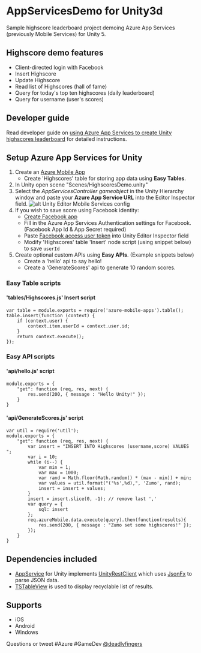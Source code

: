 # AppServicesDemo for Unity3d
Sample highscore leaderboard project demoing Azure App Services (previously Mobile Services) for Unity 5.

## Highscore demo features
* Client-directed login with Facebook
* Insert Highscore
* Update Highscore
* Read list of Highscores (hall of fame)
* Query for today's top ten highscores (daily leaderboard)
* Query for username (user's scores)

## Developer guide
Read developer guide on [using Azure App Services to create Unity highscores leaderboard](http://www.deadlyfingers.net/azure/azure-app-services-for-unity3d/) for detailed instructions.

## Setup Azure App Services for Unity
1. Create an [Azure Mobile App](https://portal.azure.com/)
	* Create 'Highscores' table for storing app data using **Easy Tables**.
2. In Unity open scene "Scenes/HighscoresDemo.unity"
3. Select the *AppServicesController gameobject* in the Unity Hierarchy window and paste your **Azure App Service URL** into the Editor Inspector field.
	![alt Unity Editor Mobile Services config](https://cloud.githubusercontent.com/assets/1880480/18139855/0e5fe626-6fab-11e6-8de6-484e3b909cc8.png)
4. If you wish to save score using Facebook identity:
	* [Create Facebook app](https://developers.facebook.com/apps/)
	* Fill in the Azure App Services Authentication settings for Facebook. (Facebook App Id & App Secret required)
	* Paste [Facebook access user token](https://developers.facebook.com/tools/accesstoken/) into Unity Editor Inspector field
	* Modify 'Highscores' table 'Insert' node script (using snippet below) to save `userId`
5. Create optional custom APIs using **Easy APIs**. (Example snippets below)
	* Create a 'hello' api to say hello!
	* Create a 'GenerateScores' api to generate 10 random scores.

### Easy Table scripts
#### 'tables/Highscores.js' **Insert** script
```node
var table = module.exports = require('azure-mobile-apps').table();
table.insert(function (context) {
	if (context.user) {
		context.item.userId = context.user.id;
	}
	return context.execute();
});
```

### Easy API scripts
#### 'api/hello.js' script
```node
module.exports = {
    "get": function (req, res, next) {
        res.send(200, { message : "Hello Unity!" });
    }
}
```

#### 'api/GenerateScores.js' script
```node
var util = require('util');
module.exports = {
    "get": function (req, res, next) {
        var insert = "INSERT INTO Highscores (username,score) VALUES ";
        var i = 10;
        while (i--) {
            var min = 1;
            var max = 1000;
            var rand = Math.floor(Math.random() * (max - min)) + min;
            var values = util.format("('%s',%d),", 'Zumo', rand);
            insert = insert + values;
        }
        insert = insert.slice(0, -1); // remove last ','
        var query = {
            sql: insert
        };
        req.azureMobile.data.execute(query).then(function(results){
            res.send(200, { message : "Zumo set some highscores!" });
        });
    }
}

```

## Dependencies included
* [AppService](https://github.com/Unity3dAzure/AppServices) for Unity implements [UnityRestClient](https://github.com/ProjectStratus/UnityRestClient) which uses [JsonFx](https://bitbucket.org/TowerOfBricks/jsonfx-for-unity3d-git/) to parse JSON data.
* [TSTableView](https://bitbucket.org/tacticsoft/tstableview) is used to display recyclable list of results.

## Supports
* iOS
* Android
* Windows

Questions or tweet #Azure #GameDev [@deadlyfingers](https://twitter.com/deadlyfingers)
